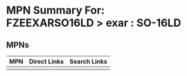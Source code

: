 



# MPN Summary For: FZEEXARSO16LD > exar : SO-16LD

## MPNs
  

|MPN|Direct Links|Search Links|
| :--- | :--- | :--- |
||||

